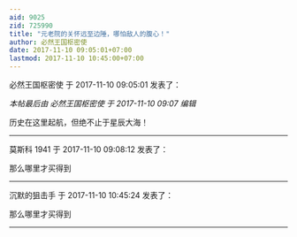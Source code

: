 ```yaml
---
aid: 9025
zid: 725990
title: "元老院的关怀远至边陲，哪怕敌人的腹心！"
author: 必然王国枢密使
date: 2017-11-10 09:05:01+07:00
lastmod: 2017-11-10 10:45:00+07:00
---
```


必然王国枢密使 于 2017-11-10 09:05:01 发表了：

_本帖最后由 必然王国枢密使 于 2017-11-10 09:07 编辑_

历史在这里起航，但绝不止于星辰大海！

---

莫斯科 1941 于 2017-11-10 09:08:12 发表了：

那么哪里才买得到

---

沉默的狙击手 于 2017-11-10 10:45:24 发表了：

那么哪里才买得到

---
